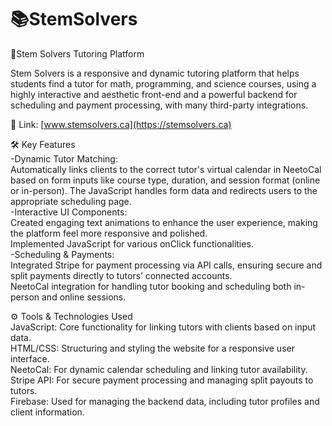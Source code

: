 # 📚StemSolvers

📝Stem Solvers Tutoring Platform    

Stem Solvers is a responsive and dynamic tutoring platform that helps students find a tutor for math, programming, and science courses, using a highly interactive and aesthetic front-end and a powerful backend for scheduling and payment processing, with many third-party integrations.  

🔗 Link: [www.stemsolvers.ca](https://stemsolvers.ca)

🛠️ Key Features  
-Dynamic Tutor Matching:      
Automatically links clients to the correct tutor's virtual calendar in NeetoCal based on form inputs like course type, duration, and session format (online or in-person).
The JavaScript handles form data and redirects users to the appropriate scheduling page.  
-Interactive UI Components:  
Created engaging text animations to enhance the user experience, making the platform feel more responsive and polished.  
Implemented JavaScript for various onClick functionalities.  
-Scheduling & Payments:  
Integrated Stripe for payment processing via API calls, ensuring secure and split payments directly to tutors’ connected accounts.  
NeetoCal integration for handling tutor booking and scheduling both in-person and online sessions.  

⚙️ Tools & Technologies Used    
JavaScript: Core functionality for linking tutors with clients based on input data.  
HTML/CSS: Structuring and styling the website for a responsive user interface.  
NeetoCal: For dynamic calendar scheduling and linking tutor availability.  
Stripe API: For secure payment processing and managing split payouts to tutors.  
Firebase: Used for managing the backend data, including tutor profiles and client information.  
